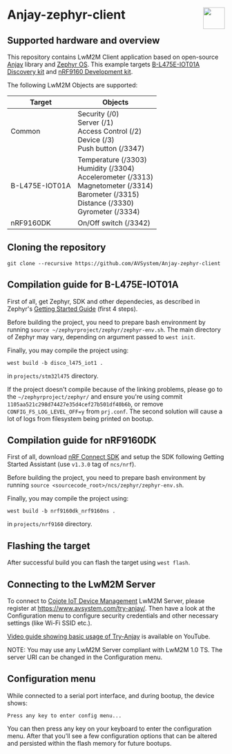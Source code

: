 # Anjay-zephyr-client [<img align="right" height="50px" src="https://avsystem.github.io/Anjay-doc/_images/avsystem_logo.png">](http://www.avsystem.com/)

## Supported hardware and overview

This repository contains LwM2M Client application based on open-source
[Anjay](https://github.com/AVSystem/Anjay) library and
[Zephyr OS](https://github.com/zephyrproject-rtos/zephyr). This example targets
[B-L475E-IOT01A Discovery kit](https://www.st.com/en/evaluation-tools/b-l475e-iot01a.html) and [nRF9160 Development kit](https://www.nordicsemi.com/Software-and-Tools/Development-Kits/nRF9160-DK).

The following LwM2M Objects are supported:

| Target         | Objects                                                                                                                                                |
|----------------|--------------------------------------------------------------------------------------------------------------------------------------------------------|
| Common         | Security (/0)<br>Server (/1)<br>Access Control (/2)<br>Device (/3)<br>Push button (/3347)                                                              |
| B-L475E-IOT01A | Temperature (/3303)<br>Humidity (/3304)<br>Accelerometer (/3313)<br>Magnetometer (/3314)<br>Barometer (/3315)<br>Distance (/3330)<br>Gyrometer (/3334) |
| nRF9160DK      | On/Off switch (/3342)                                                                                                                                  |

## Cloning the repository

```
git clone --recursive https://github.com/AVSystem/Anjay-zephyr-client
```

## Compilation guide for B-L475E-IOT01A

First of all, get Zephyr, SDK and other dependecies, as described in Zephyr's
[Getting Started Guide](https://docs.zephyrproject.org/latest/getting_started/index.html) (first 4 steps).

Before building the project, you need to prepare bash environment by running
`source ~/zephyrproject/zephyr/zephyr-env.sh`. The main directory of Zephyr may vary,
depending on argument passed to `west init`.

Finally, you may compile the project using:
```
west build -b disco_l475_iot1 .
```
in `projects/stm32l475` directory.

If the project doesn't compile because of the linking problems, please go to
the `~/zephyrproject/zephyr/` and ensure you're using commit
`1105aa521c298d74427e35d4cef27b501df40b6b`, or remove `CONFIG_FS_LOG_LEVEL_OFF=y`
from `prj.conf`. The second solution will cause a lot of logs from filesystem
being printed on bootup.

## Compilation guide for nRF9160DK

First of all, download [nRF Connect SDK](https://www.nordicsemi.com/Software-and-tools/Software/nRF-Connect-SDK) and setup the SDK following Getting Started Assistant (use `v1.3.0` tag of `ncs/nrf`).

Before building the project, you need to prepare bash environment by running
`source <sourcecode_root>/ncs/zephyr/zephyr-env.sh`.

Finally, you may compile the project using:
```
west build -b nrf9160dk_nrf9160ns .
```
in `projects/nrf9160` directory.

## Flashing the target

After successful build you can flash the target using `west flash`.

## Connecting to the LwM2M Server

To connect to [Coiote IoT Device
Management](https://www.avsystem.com/products/coiote-iot-device-management-platform/) LwM2M Server,
please register at https://www.avsystem.com/try-anjay/. Then have a look at the Configuration menu
to configure security credentials and other necessary settings (like Wi-Fi SSID etc.).

[Video guide showing basic usage of Try-Anjay](https://www.youtube.com/watchv=fgy38XfttM8) is available on YouTube.

NOTE: You may use any LwM2M Server compliant with LwM2M 1.0 TS. The server URI can be changed
in the Configuration menu.

## Configuration menu

While connected to a serial port interface, and during bootup, the device shows:

```
Press any key to enter config menu...
```

You can then press any key on your keyboard to enter the configuration menu. After that you'll
see a few configuration options that can be altered and persisted within the flash memory for
future bootups.
